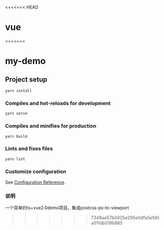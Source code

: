 <<<<<<< HEAD
# vue
=======
<!--
 * @FileDescription: 
 * @Author: 李永创
 * @Date: 2021-09-17 17:46:08
 * @LastEditors: 李永创
 * @LastEditTime: 2021-09-17 18:55:16
-->
# my-demo

## Project setup
```
yarn install
```

### Compiles and hot-reloads for development
```
yarn serve
```

### Compiles and minifies for production
```
yarn build
```

### Lints and fixes files
```
yarn lint
```

### Customize configuration
See [Configuration Reference](https://cli.vuejs.org/config/).

### 说明
一个简单的ts+vue2.0demo项目。集成postcss-px-to-viewport
>>>>>>> 7348ae57b0425e295e0dfa5efd0a01fdb018b885
